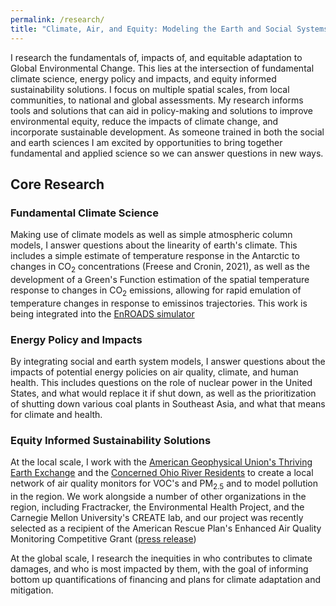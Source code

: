 ```yaml
---
permalink: /research/
title: "Climate, Air, and Equity: Modeling the Earth and Social Systems"
---
```

 I research the fundamentals of, impacts of, and equitable adaptation to Global Environmental Change. This lies at the intersection of fundamental climate science, energy policy and impacts, and equity informed sustainability solutions. I focus on multiple spatial scales, from local communities, to national and global assessments. My research informs tools and solutions that can aid in policy-making and solutions to improve environmental equity, reduce the impacts of climate change, and incorporate sustainable development. As someone trained in both the social and earth sciences I am excited by opportunities to bring together fundamental and applied science so we can answer questions in new ways.

## Core Research

### Fundamental Climate Science
Making use of climate models as well as simple atmospheric column models, I answer questions about the linearity of earth's climate. This includes a simple estimate of temperature response in the Antarctic to changes in CO$_2$ concentrations (Freese and Cronin, 2021), as well as the development of a Green's Function estimation of the spatial temperature response to changes in CO$_2$ emissions, allowing for rapid emulation of temperature changes in response to emissinos trajectories. This work is being integrated into the [EnROADS simulator](https://en-roads.climateinteractive.org/scenario.html?v=23.10.0)

### Energy Policy and Impacts
By integrating social and earth system models, I answer questions about the impacts of potential energy policies on air quality, climate, and human health. This includes questions on the role of nuclear power in the United States, and what would replace it if shut down, as well as the prioritization of shutting down various coal plants in Southeast Asia, and what that means for climate and health. 

### Equity Informed Sustainability Solutions
At the local scale, I work with the [American Geophysical Union's Thriving Earth Exchange](https://thrivingearthexchange.org/) and the [Concerned Ohio River Residents](https://www.concernedohioriverresidents.org/) to create a local network of air quality monitors for VOC's and PM$_{2.5}$ and to model pollution in the region. We work alongside a number of other organizations in the region, including Fractracker, the Environmental Health Project, and the Carnegie Mellon University's CREATE lab, and our project was recently selected as a recipient of the American Rescue Plan's Enhanced Air Quality Monitoring Competitive Grant ([press release](https://www.fractracker.org/a5ej20sjfwe/wp-content/uploads/2022/11/FracTracker-EPA-Grants_11.4.22.pdf))

At the global scale, I research the inequities in who contributes to climate damages, and who is most impacted by them, with the goal of informing bottom up quantifications of financing and plans for climate adaptation and mitigation.






